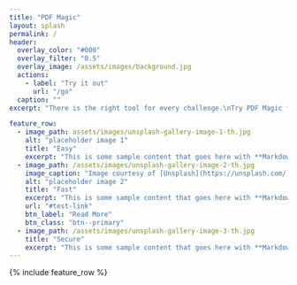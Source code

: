```yaml
---
title: "PDF Magic"
layout: splash
permalink: /
header:
  overlay_color: "#000"
  overlay_filter: "0.5"
  overlay_image: /assets/images/background.jpg
  actions:
    - label: "Try it out"
      url: "/go"
  caption: ""
excerpt: "There is the right tool for every challenge.\nTry PDF Magic for your pdf tasks."

feature_row:
  - image_path: assets/images/unsplash-gallery-image-1-th.jpg
    alt: "placeholder image 1"
    title: "Easy"
    excerpt: "This is some sample content that goes here with **Markdown** formatting."
  - image_path: /assets/images/unsplash-gallery-image-2-th.jpg
    image_caption: "Image courtesy of [Unsplash](https://unsplash.com/)"
    alt: "placeholder image 2"
    title: "Fast"
    excerpt: "This is some sample content that goes here with **Markdown** formatting."
    url: "#test-link"
    btn_label: "Read More"
    btn_class: "btn--primary"
  - image_path: /assets/images/unsplash-gallery-image-3-th.jpg
    title: "Secure"
    excerpt: "This is some sample content that goes here with **Markdown** formatting."
---
```


{% include feature_row %}